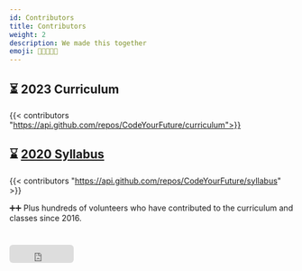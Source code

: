 ```yaml
---
id: Contributors
title: Contributors
weight: 2
description: We made this together
emoji: 🧑🏿‍🤝‍🧑🏿
---
```


## ⏳ 2023 Curriculum

{{< contributors "https://api.github.com/repos/CodeYourFuture/curriculum">}}

## ⌛ [2020 Syllabus](https://syllabus.codeyourfuture.io/)

{{< contributors "https://api.github.com/repos/CodeYourFuture/syllabus" >}}

➕➕ Plus hundreds of volunteers who have contributed to the curriculum and classes since 2016.

# <iframe src="https://github.com/sponsors/CodeYourFuture/button" title="Sponsor CodeYourFuture" height="32" width="114" style="border: 0; border-radius: 6px;"></iframe>
